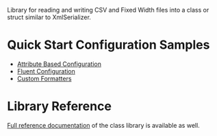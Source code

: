 Library for reading and writing CSV and Fixed Width files into a class or struct similar to XmlSerializer.

# Quick Start Configuration Samples

* [Attribute Based Configuration](./Samples/AttributeQuickStart.md)
* [Fluent Configuration](./Samples/FluentQuickStart.md)
* [Custom Formatters](./Samples/CustomFormatter.md)

# Library Reference

[Full reference documentation](./Reference/TextSerializer.md) of the class library is available as well.